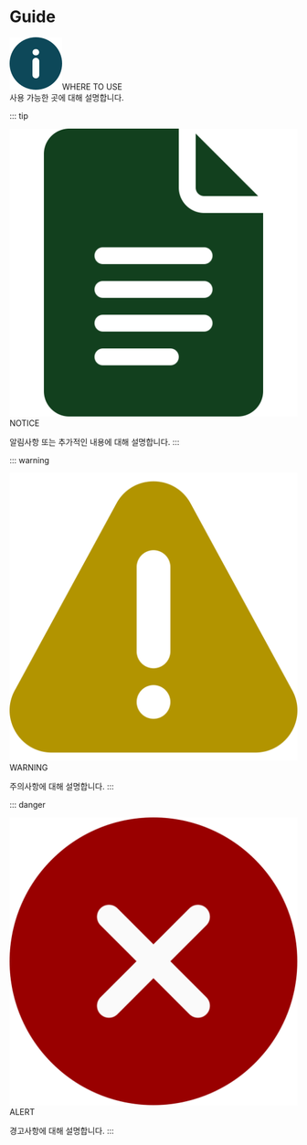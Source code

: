 # Guide

<div class="info">
  <div class="info-title"><img src="../../img/icon/info.svg">WHERE TO USE</div>
  사용 가능한 곳에 대해 설명합니다.
</div>

::: tip <p class="custom-block-title"><img src="../../img/icon/tip.svg">NOTICE</p>
알림사항 또는 추가적인 내용에 대해 설명합니다.
:::

::: warning <p class="custom-block-title"><img src="../../img/icon/warning.svg">WARNING</p>
주의사항에 대해 설명합니다.
:::

::: danger <p class="custom-block-title"><img src="../../img/icon/danger.svg">ALERT</p>
경고사항에 대해 설명합니다.
:::
